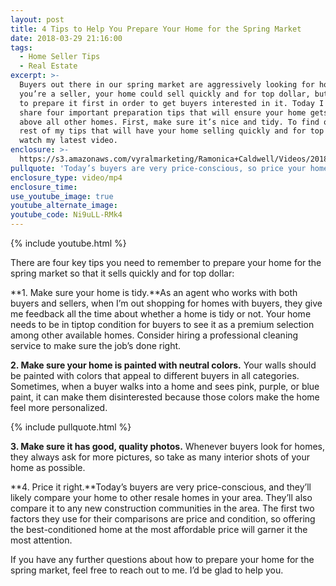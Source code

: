 ```yaml
---
layout: post
title: 4 Tips to Help You Prepare Your Home for the Spring Market
date: 2018-03-29 21:16:00
tags:
  - Home Seller Tips
  - Real Estate
excerpt: >-
  Buyers out there in our spring market are aggressively looking for homes. If
  you’re a seller, your home could sell quickly and for top dollar, but you have
  to prepare it first in order to get buyers interested in it. Today I want to
  share four important preparation tips that will ensure your home gets chosen
  above all other homes. First, make sure it’s nice and tidy. To find out the
  rest of my tips that will have your home selling quickly and for top dollar,
  watch my latest video.
enclosure: >-
  https://s3.amazonaws.com/vyralmarketing/Ramonica+Caldwell/Videos/2018/How+to+Get+Your+Home+Ready+to+Put+on+the+Market.mp4
pullquote: 'Today’s buyers are very price-conscious, so price your home right.'
enclosure_type: video/mp4
enclosure_time:
use_youtube_image: true
youtube_alternate_image:
youtube_code: Ni9uLL-RMk4
---
```


{% include youtube.html %}

There are four key tips you need to remember to prepare your home for the spring market so that it sells quickly and for top dollar:

**1. Make sure your home is tidy.**As an agent who works with both buyers and sellers, when I’m out shopping for homes with buyers, they give me feedback all the time about whether a home is tidy or not. Your home needs to be in tiptop condition for buyers to see it as a premium selection among other available homes. Consider hiring a professional cleaning service to make sure the job’s done right.

**2. Make sure your home is painted with neutral colors.** Your walls should be painted with colors that appeal to different buyers in all categories. Sometimes, when a buyer walks into a home and sees pink, purple, or blue paint, it can make them disinterested because those colors make the home feel more personalized.

{% include pullquote.html %}

**3. Make sure it has good, quality photos.** Whenever buyers look for homes, they always ask for more pictures, so take as many interior shots of your home as possible.

**4. Price it right.**Today’s buyers are very price-conscious, and they’ll likely compare your home to other resale homes in your area. They’ll also compare it to any new construction communities in the area. The first two factors they use for their comparisons are price and condition, so offering the best-conditioned home at the most affordable price will garner it the most attention.

If you have any further questions about how to prepare your home for the spring market, feel free to reach out to me. I’d be glad to help you.